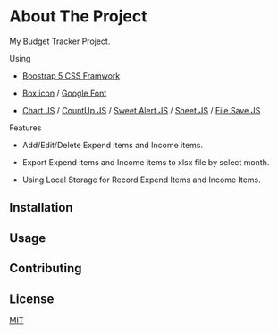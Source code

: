 # About The Project

My Budget Tracker Project.

Using

- [Boostrap 5 CSS Framwork](https://getbootstrap.com/)

- [Box icon](https://boxicons.com/) / [Google Font](https://fonts.google.com/)

- [Chart JS](https://www.chartjs.org/) / [CountUp JS](https://inorganik.github.io/countUp.js/) / [Sweet Alert JS](https://sweetalert2.github.io/) / [Sheet JS](https://sheetjs.com/) / [File Save JS](https://github.com/eligrey/FileSaver.js/)

Features

- Add/Edit/Delete Expend items and Income items.

- Export Expend items and Income items to xlsx file by select month.

- Using Local Storage for Record Expend Items and Income Items.

## Installation

## Usage

## Contributing

## License

[MIT](https://choosealicense.com/licenses/mit/)
